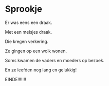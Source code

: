 # Sprookje

Er was eens een draak.

Met een meisjes draak.

Die kregen verkering.

Ze gingen op een wolk wonen.

Soms kwamen de vaders en moeders op bezoek.

En ze leefden nog lang en gelukkig!

EINDE!!!!!!!